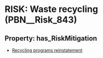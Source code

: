 # RISK: __Waste recycling__ (PBN__Risk_843)

## Property: has_RiskMitigation

* [Recycling programs reinstatement](PBN__RiskMitigation_1148)

